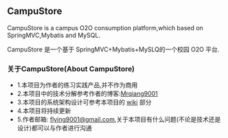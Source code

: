 ## CampuStore

CampuStore is a campus O2O consumption platform,which based on SpringMVC,Mybatis and MySQL.  
    
CampuStore 是一个基于 SpringMVC+Mybatis+MySLQ的一个校园 O2O 平台.  

### 关于CampuStore(About CampuStore)
- 1.本项目为作者的练习实践产品,并不作为商用  
- 2.本项目中的技术分解参考作者的博客:[Mrqiang9001](http://blog.csdn.net/mrqiang9001)  
- 3.本项目的系统架构设计可参考本项目的 [wiki](https://github.com/Flying9001/campusStore/wiki) 部分
- 4.本项目将持续更新
- 5.作者邮箱: <flying9001@gmail.com>,关于本项目有什么问题(不论是技术还是设计)都可以与作者进行沟通
    
    
    










